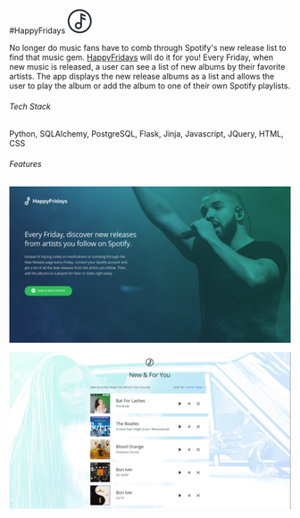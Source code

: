 #HappyFridays ![alt text](https://github.com/jessicaraepetersen/happyfridays/blob/master/static/img/logo/happy-fridays-icon.png "Happy Fridays Logo") 

No longer do music fans have to comb through Spotify's new release list to find that music gem. [HappyFridays](https://www.happyfridays.co) will do it for you! Every Friday, when new music is released, a user can see a list of new albums by their favorite artists. The app displays the new release albums as a list and allows the user to play the album or add the album to one of their own Spotify playlists.

###### Tech Stack
Python, SQLAlchemy, PostgreSQL, Flask, Jinja, Javascript, JQuery, HTML, CSS
###### Features

![alt text](https://github.com/jessicaraepetersen/happyfridays/blob/master/static/img/readme_pics/Home%20Page.png) 

![alt text](https://github.com/jessicaraepetersen/happyfridays/blob/master/static/img/readme_pics/Custom%20List.png)


